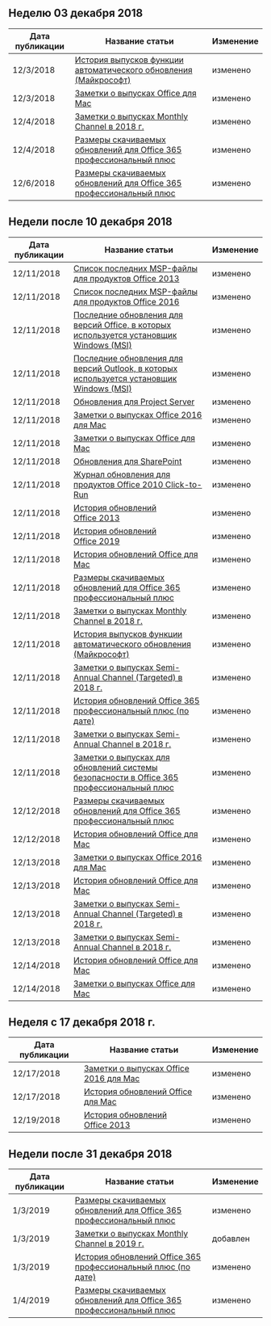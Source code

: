 <!-- This file is generated automatically each week. Changes made to this file will be overwritten.-->




## <a name="week-of-december-03-2018"></a>Неделю 03 декабря 2018


| Дата публикации |Название статьи | Изменение |
|------|------------|--------|
| 12/3/2018 | [История выпусков функции автоматического обновления (Майкрософт)](/OfficeUpdates/release-history-microsoft-autoupdate) | изменено |
| 12/3/2018 | [Заметки о выпусках Office для Mac](/OfficeUpdates/release-notes-office-for-mac) | изменено |
| 12/4/2018 | [Заметки о выпусках Monthly Channel в 2018 г.](/OfficeUpdates/monthly-channel-2018) | изменено |
| 12/4/2018 | [Размеры скачиваемых обновлений для Office 365 профессиональный плюс](/OfficeUpdates/download-sizes-office365-proplus-updates) | изменено |
| 12/6/2018 | [Размеры скачиваемых обновлений для Office 365 профессиональный плюс](/OfficeUpdates/download-sizes-office365-proplus-updates) | изменено |


## <a name="week-of-december-10-2018"></a>Недели после 10 декабря 2018


| Дата публикации |Название статьи | Изменение |
|------|------------|--------|
| 12/11/2018 | [Список последних MSP-файлы для продуктов Office 2013](/OfficeUpdates/msp-files-office-2013) | изменено |
| 12/11/2018 | [Список последних MSP-файлы для продуктов Office 2016](/OfficeUpdates/msp-files-office-2016) | изменено |
| 12/11/2018 | [Последние обновления для версий Office, в которых используется установщик Windows (MSI)](/OfficeUpdates/office-updates-msi) | изменено |
| 12/11/2018 | [Последние обновления для версий Outlook, в которых используется установщик Windows (MSI)](/OfficeUpdates/outlook-updates-msi) | изменено |
| 12/11/2018 | [Обновления для Project Server](/OfficeUpdates/project-server-updates) | изменено |
| 12/11/2018 | [Заметки о выпусках Office 2016 для Mac](/OfficeUpdates/release-notes-office-2016-mac) | изменено |
| 12/11/2018 | [Заметки о выпусках Office для Mac](/OfficeUpdates/release-notes-office-for-mac) | изменено |
| 12/11/2018 | [Обновления для SharePoint](/OfficeUpdates/sharepoint-updates) | изменено |
| 12/11/2018 | [Журнал обновления для продуктов Office 2010 Click-to-Run](/OfficeUpdates/update-history-office-2010-click-to-run) | изменено |
| 12/11/2018 | [История обновлений Office 2013](/OfficeUpdates/update-history-office-2013) | изменено |
| 12/11/2018 | [История обновлений Office 2019](/OfficeUpdates/update-history-office-2019) | изменено |
| 12/11/2018 | [История обновлений Office для Mac](/OfficeUpdates/update-history-office-for-mac) | изменено |
| 12/11/2018 | [Размеры скачиваемых обновлений для Office 365 профессиональный плюс](/OfficeUpdates/download-sizes-office365-proplus-updates) | изменено |
| 12/11/2018 | [Заметки о выпусках Monthly Channel в 2018 г.](/OfficeUpdates/monthly-channel-2018) | изменено |
| 12/11/2018 | [История выпусков функции автоматического обновления (Майкрософт)](/OfficeUpdates/release-history-microsoft-autoupdate) | изменено |
| 12/11/2018 | [Заметки о выпусках Semi-Annual Channel (Targeted) в 2018 г.](/OfficeUpdates/semi-annual-channel-targeted-2018) | изменено |
| 12/11/2018 | [История обновлений Office 365 профессиональный плюс (по дате)](/OfficeUpdates/update-history-office365-proplus-by-date) | изменено |
| 12/11/2018 | [Заметки о выпусках Semi-Annual Channel в 2018 г.](/OfficeUpdates/semi-annual-channel-2018) | изменено |
| 12/11/2018 | [Заметки о выпусках для обновлений системы безопасности в Office 365 профессиональный плюс](/OfficeUpdates/office365-proplus-security-updates) | изменено |
| 12/12/2018 | [Размеры скачиваемых обновлений для Office 365 профессиональный плюс](/OfficeUpdates/download-sizes-office365-proplus-updates) | изменено |
| 12/12/2018 | [История обновлений Office для Mac](/OfficeUpdates/update-history-office-for-mac) | изменено |
| 12/13/2018 | [Заметки о выпусках Office 2016 для Mac](/OfficeUpdates/release-notes-office-2016-mac) | изменено |
| 12/13/2018 | [История обновлений Office для Mac](/OfficeUpdates/update-history-office-for-mac) | изменено |
| 12/13/2018 | [Заметки о выпусках Semi-Annual Channel (Targeted) в 2018 г.](/OfficeUpdates/semi-annual-channel-targeted-2018) | изменено |
| 12/13/2018 | [Заметки о выпусках Semi-Annual Channel в 2018 г.](/OfficeUpdates/semi-annual-channel-2018) | изменено |
| 12/14/2018 | [История обновлений Office для Mac](/OfficeUpdates/update-history-office-for-mac) | изменено |
| 12/14/2018 | [Заметки о выпусках Office для Mac](/OfficeUpdates/release-notes-office-for-mac) | изменено |


## <a name="week-of-december-17-2018"></a>Неделя с 17 декабря 2018 г.


| Дата публикации |Название статьи | Изменение |
|------|------------|--------|
| 12/17/2018 | [Заметки о выпусках Office 2016 для Mac](/OfficeUpdates/release-notes-office-2016-mac) | изменено |
| 12/17/2018 | [История обновлений Office для Mac](/OfficeUpdates/update-history-office-for-mac) | изменено |
| 12/19/2018 | [История обновлений Office 2013](/OfficeUpdates/update-history-office-2013) | изменено |


## <a name="week-of-december-31-2018"></a>Недели после 31 декабря 2018


| Дата публикации |Название статьи | Изменение |
|------|------------|--------|
| 1/3/2019 | [Размеры скачиваемых обновлений для Office 365 профессиональный плюс](/OfficeUpdates/download-sizes-office365-proplus-updates) | изменено |
| 1/3/2019 | [Заметки о выпусках Monthly Channel в 2019 г.](/OfficeUpdates/monthly-channel-2019) | добавлен |
| 1/3/2019 | [История обновлений Office 365 профессиональный плюс (по дате)](/OfficeUpdates/update-history-office365-proplus-by-date) | изменено |
| 1/4/2019 | [Размеры скачиваемых обновлений для Office 365 профессиональный плюс](/OfficeUpdates/download-sizes-office365-proplus-updates) | изменено |
